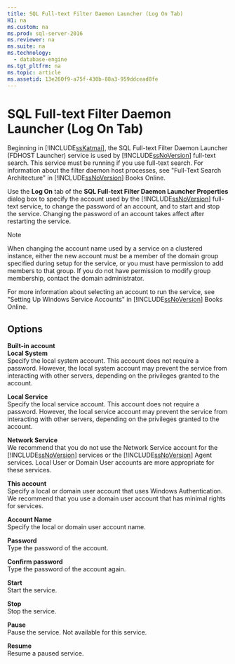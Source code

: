 ```yaml
---
title: SQL Full-text Filter Daemon Launcher (Log On Tab)
H1: na
ms.custom: na
ms.prod: sql-server-2016
ms.reviewer: na
ms.suite: na
ms.technology: 
  - database-engine
ms.tgt_pltfrm: na
ms.topic: article
ms.assetid: 13e260f9-a75f-430b-88a3-959ddcead8fe
---
```

# SQL Full-text Filter Daemon Launcher (Log On Tab)
  Beginning in [!INCLUDE[ssKatmai](../../Topics/TopicNameContainA/includes/ssKatmai_md.md)], the SQL Full-text Filter Daemon Launcher (FDHOST Launcher) service is used by [!INCLUDE[ssNoVersion](../../Topics/TopicNameContainA/includes/ssNoVersion_md.md)] full-text search. This service must be running if you use full-text search. For information about the filter daemon host processes, see "Full-Text Search Architecture" in [!INCLUDE[ssNoVersion](../../Topics/TopicNameContainA/includes/ssNoVersion_md.md)] Books Online.  
  
 Use the **Log On** tab of the **SQL Full-text Filter Daemon Launcher  Properties** dialog box to specify the account used by the [!INCLUDE[ssNoVersion](../../Topics/TopicNameContainA/includes/ssNoVersion_md.md)] full-text service, to change the password of an account, and to start and stop the service. Changing the password of an account takes affect after restarting the service.  
  
> [!NOTE]  
>  When changing the account name used by a service on a clustered instance, either the new account must be a member of the domain group specified during setup for the service, or you must have permission to add members to that group. If you do not have permission to modify group membership, contact the domain administrator.  
>   
>  For more information about selecting an account to run the service, see "Setting Up Windows Service Accounts" in [!INCLUDE[ssNoVersion](../../Topics/TopicNameContainA/includes/ssNoVersion_md.md)] Books Online.  
  
## Options  
 **Built-in account**  
 **Local System**  
 Specify the local system account. This account does not require a password. However, the local system account may prevent the service from interacting with other servers, depending on the privileges granted to the account.  
  
 **Local Service**  
 Specify the local service account. This account does not require a password. However, the local service account may prevent the service from interacting with other servers, depending on the privileges granted to the account.  
  
 **Network Service**  
 We recommend that you do not use the Network Service account for the [!INCLUDE[ssNoVersion](../../Topics/TopicNameContainA/includes/ssNoVersion_md.md)] services or the [!INCLUDE[ssNoVersion](../../Topics/TopicNameContainA/includes/ssNoVersion_md.md)] Agent services. Local User or Domain User accounts are more appropriate for these services.  
  
 **This account**  
 Specify a local or domain user account that uses Windows Authentication. We recommend that you use a domain user account that has minimal rights for services.  
  
 **Account Name**  
 Specify the local or domain user account name.  
  
 **Password**  
 Type the password of the account.  
  
 **Confirm password**  
 Type the password of the account again.  
  
 **Start**  
 Start the service.  
  
 **Stop**  
 Stop the service.  
  
 **Pause**  
 Pause the service. Not available for this service.  
  
 **Resume**  
 Resume a paused service.  
  
  
